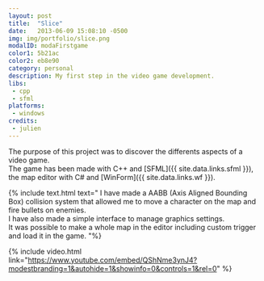 ```yaml
---
layout: post
title:  "Slice"
date:   2013-06-09 15:08:10 -0500
img: img/portfolio/slice.png
modalID: modaFirstgame
color1: 5b21ac
color2: eb8e90
category: personal
description: My first step in the video game development.
libs:
 - cpp
 - sfml
platforms:
 - windows
credits:
 - julien
---
```

The purpose of this project was to discover the differents aspects of a video game.<br />
The game has been made with C++ and [SFML]({{ site.data.links.sfml }}), the map editor with C# and [WinForm]({{ site.data.links.wf }}).

{% include text.html text="
I have made a AABB (Axis Aligned Bounding Box) collision system that allowed me to move a character on the map and fire bullets on enemies. <br/>
I have also made a simple interface to manage graphics settings.<br/>
It was possible to make a whole map in the editor including custom trigger and load it in the game.
"%}

{% include video.html link="https://www.youtube.com/embed/QShNme3ynJ4?modestbranding=1&autohide=1&showinfo=0&controls=1&rel=0" %}
